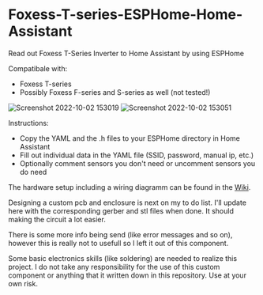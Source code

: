 # Foxess-T-series-ESPHome-Home-Assistant
Read out Foxess T-Series Inverter to Home Assistant by using ESPHome

Compatibale with:
- Foxess T-series
- Possibly Foxess F-series and S-series as well (not tested!)

![Screenshot 2022-10-02 153019](https://user-images.githubusercontent.com/106449034/193456801-99b3201c-d321-4a15-a520-aaa8ef501432.jpg)
![Screenshot 2022-10-02 153051](https://user-images.githubusercontent.com/106449034/193456806-b54805a2-b9ea-435d-a3b7-6fe42b514c9a.jpg)

Instructions:
- Copy the YAML and the .h files to your ESPHome directory in Home Assistant
- Fill out individual data in the YAML file (SSID, password, manual ip, etc.)
- Optionally comment sensors you don't need or uncomment sensors you do need

The hardware setup including a wiring diagramm can be found in the [Wiki](https://github.com/assembly12/Foxess-T-series-ESPHome-Home-Assistant/wiki/Hardware-setup).

Designing a custom pcb and enclosure is next on my to do list. I'll update here with the corresponding gerber and stl files when done. It should making the circuit a lot easier.

There is some more info being send (like error messages and so on), however this is really not to usefull so I left it out of this component.

Some basic electronics skills (like soldering) are needed to realize this project. I do not take any responsibility for the use of this custom component or anything that it written down in this repository. Use at your own risk.
